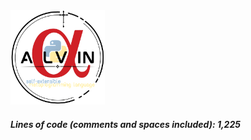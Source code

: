 <img src="https://github.com/Antonio-Iijima/alvin/blob/main/Alvin%20Logo.png?raw=true" width=30% height=30%>


##### Lines of code (comments and spaces included): 1,225
